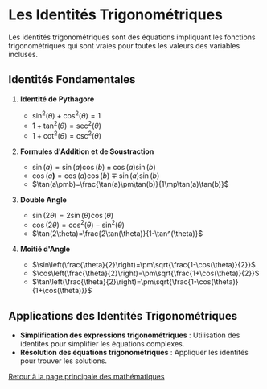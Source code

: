 # Les Identités Trigonométriques

Les identités trigonométriques sont des équations impliquant les fonctions trigonométriques qui sont vraies pour toutes les valeurs des variables incluses.

## Identités Fondamentales

1. **Identité de Pythagore**
   - $\sin^2(\theta)+\cos^2(\theta)=1$
   - $1+\tan^2(\theta)=\sec^2(\theta)$
   - $1+\cot^2(\theta)=\csc^2(\theta)$

2. **Formules d'Addition et de Soustraction**
   - $\sin(a\pmb)=\sin(a)\cos(b)\pm\cos(a)\sin(b)$
   - $\cos(a\pmb)=\cos(a)\cos(b)\mp\sin(a)\sin(b)$
   - $\tan(a\pmb)=\frac{\tan(a)\pm\tan(b)}{1\mp\tan(a)\tan(b)}$

3. **Double Angle**
   - $\sin(2\theta)=2\sin(\theta)\cos(\theta)$
   - $\cos(2\theta)=\cos^2(\theta)-\sin^2(\theta)$
   - $\tan(2\theta)=\frac{2\tan(\theta)}{1-\tan^(\theta)}$

4. **Moitié d'Angle**
   - $\sin\left(\frac{\theta}{2}\right)=\pm\sqrt{\frac{1-\cos(\theta)}{2}}$
   - $\cos\left(\frac{\theta}{2}\right)=\pm\sqrt{\frac{1+\cos(\theta)}{2}}$
   - $\tan\left(\frac{\theta}{2}\right)=\pm\sqrt{\frac{1-\cos(\theta)}{1+\cos(\theta)}}$ 

## Applications des Identités Trigonométriques

- **Simplification des expressions trigonométriques** : Utilisation des identités pour simplifier les équations complexes.
- **Résolution des équations trigonométriques** : Appliquer les identités pour trouver les solutions.

[Retour à la page principale des mathématiques](maths.md)
